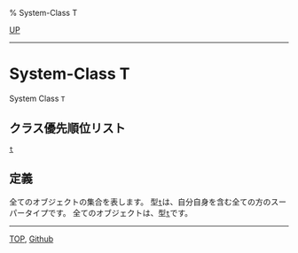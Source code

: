 % System-Class T

[UP](4.4.html)  

---

# System-Class T


System Class `T`


## クラス優先順位リスト

[`t`](4.4.t-system-class.html)


## 定義

全てのオブジェクトの集合を表します。
型[`t`](4.4.t-system-class.html)は、自分自身を含む全ての方のスーパータイプです。
全てのオブジェクトは、型[`t`](4.4.t-system-class.html)です。


---
[TOP](index.html),  [Github](https://github.com/nptcl/npt-japanese)

